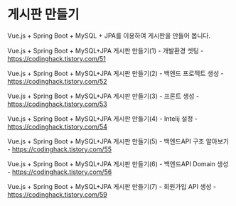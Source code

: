 # 게시판 만들기

Vue.js + Spring Boot + MySQL + JPA를 이용하여 게시판을 만들어 봅니다.

Vue.js + Spring Boot + MySQL+JPA 게시판 만들기(1) - 개발환경 셋팅 -  https://codinghack.tistory.com/51

Vue.js + Spring Boot + MySQL+JPA 게시판 만들기(2) - 백엔드 프로젝트 생성 - https://codinghack.tistory.com/52

Vue.js + Spring Boot + MySQL+JPA 게시판 만들기(3) - 프론트 생성 - https://codinghack.tistory.com/53

Vue.js + Spring Boot + MySQL+JPA 게시판 만들기(4) - Intelij 설정 - https://codinghack.tistory.com/54

Vue.js + Spring Boot + MySQL+JPA 게시판 만들기(5) - 백엔드API 구조 알아보기 - https://codinghack.tistory.com/55

Vue.js + Spring Boot + MySQL+JPA 게시판 만들기(6) - 백엔드API Domain 생성 - https://codinghack.tistory.com/56

Vue.js + Spring Boot + MySQL+JPA 게시판 만들기(7) - 회원가입 API 생성 - https://codinghack.tistory.com/59

